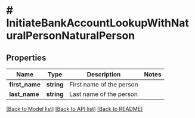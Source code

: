 # # InitiateBankAccountLookupWithNaturalPersonNaturalPerson

## Properties

Name | Type | Description | Notes
------------ | ------------- | ------------- | -------------
**first_name** | **string** | First name of the person |
**last_name** | **string** | Last name of the person |

[[Back to Model list]](../../README.md#models) [[Back to API list]](../../README.md#endpoints) [[Back to README]](../../README.md)
